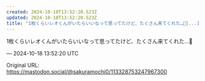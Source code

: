 ```yaml
---
created: 2024-10-18T13:52:20.523Z
updated: 2024-10-18T13:52:20.523Z
title: "1枚くらいレオくんがいたらいいなって思ってたけど、たくさん来てくれた…🥲[...]"
---
```


<p>1枚くらいレオくんがいたらいいなって思ってたけど、たくさん来てくれた…🥲</p>

&mdash; 2024-10-18 13:52:20 UTC

Original URL: https://mastodon.social/@sakuramochi0/113328753247967300
